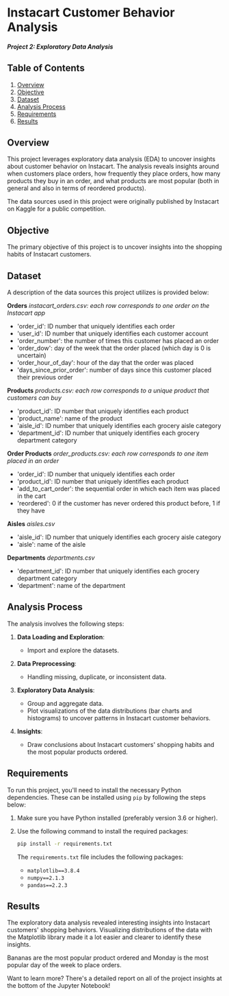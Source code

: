 # Instacart Customer Behavior Analysis
#### *Project 2: Exploratory Data Analysis*

## Table of Contents

1. [Overview](#overview)
2. [Objective](#objective)
3. [Dataset](#dataset)
4. [Analysis Process](#analysis-process)
5. [Requirements](#requirements)
6. [Results](#results)

## Overview <a id="overview"></a>

This project leverages exploratory data analysis (EDA) to uncover insights about customer behavior on Instacart. The analysis reveals insights around when customers place orders, how frequently they place orders, how many products they buy in an order, and what products are most popular (both in general and also in terms of reordered products).

The data sources used in this project were originally published by Instacart on Kaggle for a public competition. 

## Objective <a id="objective"></a>

The primary objective of this project is to uncover insights into the shopping habits of Instacart customers.

## Dataset <a id="dataset"></a>

A description of the data sources this project utilizes is provided below:

**Orders**
*instacart_orders.csv: each row corresponds to one order on the Instacart app*
- 'order_id': ID number that uniquely identifies each order
- 'user_id': ID number that uniquely identifies each customer account
- 'order_number': the number of times this customer has placed an order
- 'order_dow': day of the week that the order placed (which day is 0 is uncertain)
- 'order_hour_of_day': hour of the day that the order was placed
- 'days_since_prior_order': number of days since this customer placed their previous order

**Products**
*products.csv: each row corresponds to a unique product that customers can buy*
- 'product_id': ID number that uniquely identifies each product
- 'product_name': name of the product
- 'aisle_id': ID number that uniquely identifies each grocery aisle category
- 'department_id': ID number that uniquely identifies each grocery department category

**Order Products**
*order_products.csv: each row corresponds to one item placed in an order*
- 'order_id': ID number that uniquely identifies each order
- 'product_id': ID number that uniquely identifies each product
- 'add_to_cart_order': the sequential order in which each item was placed in the cart
- 'reordered': 0 if the customer has never ordered this product before, 1 if they have

**Aisles**
*aisles.csv*
- 'aisle_id': ID number that uniquely identifies each grocery aisle category
- 'aisle': name of the aisle

**Departments**
*departments.csv*
- 'department_id': ID number that uniquely identifies each grocery department category
- 'department': name of the department


## Analysis Process <a id="analysis-process"></a>

The analysis involves the following steps:

1. **Data Loading and Exploration**:
   - Import and explore the datasets.
   
2. **Data Preprocessing**:
   - Handling missing, duplicate, or inconsistent data. 
   
3. **Exploratory Data Analysis**:
   - Group and aggregate data.
   - Plot visualizations of the data distributions (bar charts and histograms) to uncover patterns in Instacart customer behaviors.
   
4. **Insights**:
   - Draw conclusions about Instacart customers' shopping habits and the most popular products ordered.

## Requirements <a id="requirements"></a>

To run this project, you'll need to install the necessary Python dependencies. These can be installed using `pip` by following the steps below:

1. Make sure you have Python installed (preferably version 3.6 or higher).
2. Use the following command to install the required packages:

    ```sh
    pip install -r requirements.txt
    ```

   The `requirements.txt` file includes the following packages:
   - `matplotlib==3.8.4`
   - `numpy==2.1.3`
   - `pandas==2.2.3`

## Results <a id="results"></a>

The exploratory data analysis revealed interesting insights into Instacart customers' shopping behaviors. Visualizing distributions of the data with the Matplotlib library made it a lot easier and clearer to identify these insights.

Bananas are the most popular product ordered and Monday is the most popular day of the week to place orders.

Want to learn more? There's a detailed report on all of the project insights at the bottom of the Jupyter Notebook!


